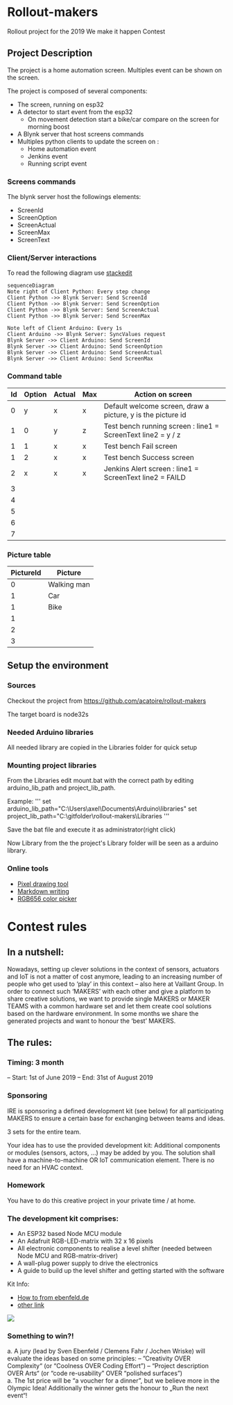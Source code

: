 # Rollout-makers
Rollout project for the 2019 We make it happen Contest


## Project Description
The project is a home automation screen.
Multiples event can be shown on the screen.

The project is composed of several components:
 - The screen, running on esp32
 - A detector to start event from the esp32
   * On movement detection start a bike/car compare on the screen for morning boost
 - A Blynk server that host screens commands
 - Multiples python clients to update the screen on :
   * Home automation event
   * Jenkins event
   * Running script event 
 
### Screens commands

The blynk server host the followings elements:
 - ScreenId
 - ScreenOption
 - ScreenActual
 - ScreenMax
 - ScreenText

### Client/Server interactions

To read the following diagram use [stackedit](https://stackedit.io/app#)
```mermaid
sequenceDiagram
Note right of Client Python: Every step change
Client Python ->> Blynk Server: Send ScreenId
Client Python ->> Blynk Server: Send ScreenOption
Client Python ->> Blynk Server: Send ScreenActual
Client Python ->> Blynk Server: Send ScreenMax

Note left of Client Arduino: Every 1s
Client Arduino ->> Blynk Server: SyncValues request
Blynk Server ->> Client Arduino: Send ScreenId
Blynk Server ->> Client Arduino: Send ScreenOption
Blynk Server ->> Client Arduino: Send ScreenActual
Blynk Server ->> Client Arduino: Send ScreenMax
```

### Command table

| Id  | Option | Actual | Max | Action on screen                
|-----|-----|-----|-----|---------------------------------
|  0  |  y  |  x  |  x  | Default welcome screen, draw a picture, y is the picture id
|  1  |  0  |  y  |  z  | Test bench running screen : line1 = ScreenText line2 = y / z
|  1  |  1  |  x  |  x  | Test bench Fail screen 
|  1  |  2  |  x  |  x  | Test bench Success screen 
|  2  |  x  |  x  |  x  | Jenkins Alert screen : line1 = ScreenText line2 = FAILD
|  3  |     |     |     | 
|  4  |     |     |     | 
|  5  |     |     |     | 
|  6  |     |     |     | 
|  7  |     |     |     | 

### Picture table

| PictureId | Picture 
|-----------|--------------
|     0     | Walking man
|     1     | Car
|     1     | Bike
|     1     | 
|     2     | 
|     3     | 


## Setup the environment

### Sources
Checkout the project from https://github.com/acatoire/rollout-makers

The target board is node32s

### Needed Arduino libraries
All needed library are copied in the Libraries folder for quick setup

### Mounting project libraries
From the Libraries edit mount.bat with the correct path by editing arduino_lib_path and project_lib_path.

Example:
'''
set arduino_lib_path="C:\Users\axel\Documents\Arduino\libraries"
set project_lib_path="C:\gitfolder\rollout-makers\Libraries
'''

Save the bat file and execute it as administrator(right click)

Now Library from the the project's Library folder will be seen as a arduino library.

### Online tools
- [Pixel drawing tool](https://www.pixilart.com/draw#)
- [Markdown writing](https://stackedit.io/app#)
- [RGB656 color picker](http://www.barth-dev.de/online/rgb565-color-picker/)


# Contest rules

## In a nutshell:
Nowadays, setting up clever solutions in the context of sensors, actuators and IoT is not a matter of cost anymore, leading to an increasing number of people who get used to ‘play’ in this context – also here at Vaillant Group. In order to connect such ‘MAKERS’ with each other and give a platform to share creative solutions, we want to provide single MAKERS or MAKER TEAMS with a common hardware set and let them create cool solutions based on the hardware environment. In some months we share the generated projects and want to honour the ‘best’ MAKERS.

## The rules:
### Timing: 3 month
–	Start: 1st of June 2019
–	End: 31st of August 2019

### Sponsoring
IRE is sponsoring a defined development kit (see below) for all participating MAKERS to ensure a certain base for exchanging between teams and ideas. 

3 sets for the entire team.

Your idea has to use the provided development kit:
Additional components or modules (sensors, actors, …) may be added by you. 
The solution shall have a machine-to-machine OR IoT communication element. 
There is no need for an HVAC context.

### Homework
You have to do this creative project in your private time / at home.

### The development kit comprises:
- An ESP32 based Node MCU module
- An Adafruit RGB-LED-matrix with 32 x 16 pixels
- All electronic components to realise a level shifter (needed between Node MCU and RGB-matrix-driver)
- A wall-plug power supply to drive the electronics 
- A guide to build up the level shifter and getting started with the software

Kit Info:
- [How to from ebenfeld.de](https://www.ebenfeld.de/2019/05/16/esp32-with-adafruit-medium-rgb-matrix-panel/)
- [other link](https://wiki.ai-thinker.com/esp32/boards/nodemcu_32s)

![](https://wiki.ai-thinker.com/_media/esp32/boards/nodemcu/nodemcu_32s_pin.png)

### Something to win?!
a.	A jury (lead by Sven Ebenfeld / Clemens Fahr / Jochen Wriske) will evaluate the ideas based on some principles:
–	”Creativity OVER Complexity“ (or  “Coolness OVER Coding Effort”)
–	“Project description OVER Arts“ (or “code re-usability” OVER “polished surfaces”)  
a.	The 1st price will be “a voucher for a dinner”, but we believe more in the Olympic Idea! Additionally the winner gets the honour to „Run the next event“!





